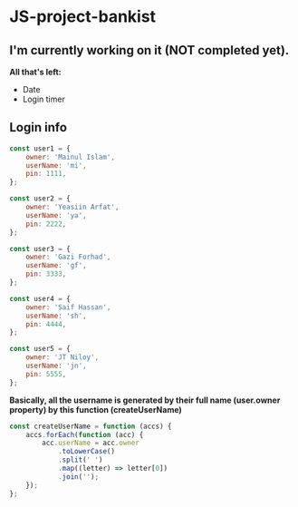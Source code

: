 ﻿# JS-project-bankist

## I'm currently working on it (NOT completed yet).

**All that's left:**
* Date
* Login timer

## Login info 

```javascript
const user1 = {
	owner: 'Mainul Islam',
	userName: 'mi',
	pin: 1111,
};

const user2 = {
	owner: 'Yeasiin Arfat',
	userName: 'ya',
	pin: 2222,
};

const user3 = {
	owner: 'Gazi Forhad',
	userName: 'gf',
	pin: 3333,
};

const user4 = {
	owner: 'Saif Hassan',
	userName: 'sh',
	pin: 4444,
};

const user5 = {
	owner: 'JT Niloy',
	userName: 'jn',
	pin: 5555,
};
```

**Basically, all the username is generated by their full name (user.owner property) by this function (createUserName)**

```javascript
const createUserName = function (accs) {
	accs.forEach(function (acc) {
		acc.userName = acc.owner
			.toLowerCase()
			.split(' ')
			.map((letter) => letter[0])
			.join('');
	});
};
```

